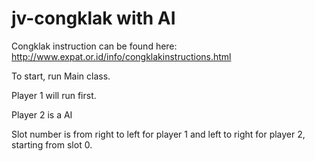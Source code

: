 # jv-congklak with AI

Congklak instruction can be found here: http://www.expat.or.id/info/congklakinstructions.html

To start, run Main class.

Player 1 will run first.

Player 2 is a AI

Slot number is from right to left for player 1 and left to right for player 2, starting from slot 0.